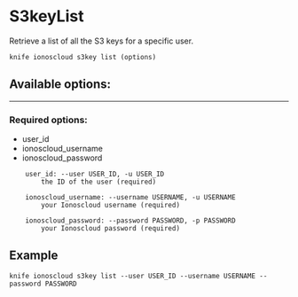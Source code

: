 # S3keyList

Retrieve a list of all the S3 keys for a specific user.

```text
knife ionoscloud s3key list (options)
```

## Available options:
---

### Required options:

* user_id
* ionoscloud_username
* ionoscloud_password

```text
    user_id: --user USER_ID, -u USER_ID
        the ID of the user (required)

    ionoscloud_username: --username USERNAME, -u USERNAME
        your Ionoscloud username (required)

    ionoscloud_password: --password PASSWORD, -p PASSWORD
        your Ionoscloud password (required)

```

## Example

```text
knife ionoscloud s3key list --user USER_ID --username USERNAME --password PASSWORD
```
